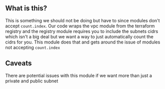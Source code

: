 ## What is this?
This is something we should not be doing but have to since modules don't accept `count.index`.
Our code wraps the vpc module from the terraform registry and the registry module requires you
to include the subnets cidrs which isn't a big deal but we want a way to just automatically count
the cidrs for you. This module does that and gets around the issue of modules not accepting `count.index`

## Caveats
There are potential issues with this module if we want more than just a private and public subnet
